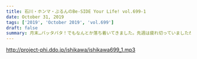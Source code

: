```yaml
---
title: 石川・ホンマ・ぶるんのBe-SIDE Your Life! vol.699-1
date: October 31, 2019
tags: ['2019', 'October 2019', 'vol.699']
draft: false
summary: 月末…バッタバタ！でもなんとか落ち着いてきました。先週は疲れ切っていましたが…MIURA
---
```


http://project-phi.ddo.jp/ishikawa/ishikawa699_1.mp3